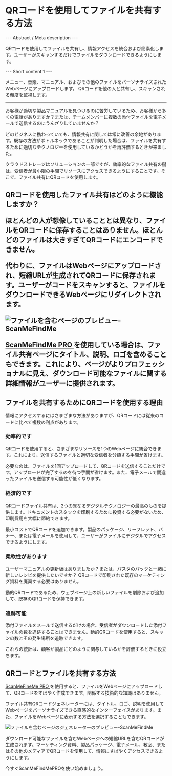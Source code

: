 <h1>QRコードを使用してファイルを共有する方法</h1>

--- Abstract / Meta description ---

QRコードを使用してファイルを共有し、情報アクセスを統合および簡素化します。ユーザーがスキャンするだけでファイルをダウンロードできるようにします。

--- Short content 1 ---

メニュー、音楽、マニュアル、およびその他のファイルをパーソナライズされたWebページにアップロードします。 QRコードを他の人と共有し、スキャンされる頻度を監視します。

----------

<p>お客様が適切な製品マニュアルを見つけるのに苦労しているため、お客様から多くの電話がありますか？または、チームメンバーに複数の添付ファイルを電子メールで送信するのにうんざりしていませんか？ </ p>

<p>どのビジネスに携わっていても、情報共有に関しては常に改善の余地があります。既存の方法がボトルネックであることが判明した場合は、ファイルを共有するために適切なテクノロジーを使用しているかどうかを再評価するときが来ました。 </ p>

<p>クラウドストレージはソリューションの一部ですが、効率的なファイル共有の鍵は、受信者が最小限の手間でリソースにアクセスできるようにすることです。そこで、<ahref = "＃static：url">ファイル共有にQRコードを使用</a>します。</ p>

<h2> QRコードを使用したファイル共有はどのように機能しますか？</ h2>

<p>ほとんどの人が想像していることとは異なり、ファイルをQRコードに保存することはありません。ほとんどのファイルは大きすぎてQRコードにエンコードできません。 </ p>

<p>代わりに、ファイルはWebページにアップロードされ、短縮URLが生成されてQRコードに保存されます。ユーザーがコードをスキャンすると、ファイルをダウンロードできるWebページにリダイレクトされます。 </ p>

<p class = "imageholder">
    <img src ="https://media.scanmefindme.com/blog/about_dynamic_page/files/img1-プレビューfiles.png"
        alt="ファイルを含むページのプレビュー-ScanMeFindMe">
</ p>

<p> <a href="#pro"> ScanMeFindMe PRO </a>を使用している場合は、ファイル共有ページにタイトル、説明、ロゴを含めることもできます。これにより、ページがよりプロフェッショナルに見え、ダウンロード可能なファイルに関する詳細情報がユーザーに提供されます。 </ p>

<h2>ファイルを共有するためにQRコードを使用する理由</h2>

<p>情報にアクセスするにはさまざまな方法がありますが、QRコードには従来のコードに比べて複数の利点があります。 </ p>

<h3>効率的です</h3>

<p> QRコードを使用すると、さまざまなリソースを1つのWebページに統合できます。これにより、送信するファイルと適切な受信者を分類する手間が省けます。 </ p>

<p>必要なのは、ファイルを1回アップロードして、QRコードを送信することだけです。アップロードが完了するのを待つ手間が省けます。また、電子メールで間違ったファイルを送信する可能性が低くなります。 </ p>

<h3>経済的です</h3>

<p> QRコードファイル共有は、2つの異なるデジタルテクノロジーの最高のものを提供します。ドキュメントのスタックを印刷するために投資する必要がないため、印刷費用を大幅に節約できます。 </ p>

<p>最小コストでQRコードを追加できます。製品のパッケージ、リーフレット、バナー、または電子メールを使用して、ユーザーがファイルにデジタルでアクセスできるようにします。 </ p>

<h3>柔軟性があります</h3>

<p>ユーザーマニュアルの更新版はありましたか？または、パスタのパックと一緒に新しいレシピを提供したいですか？ QRコードで印刷された既存のマーケティング資料を廃棄する必要はありません。 </ p>

<p> <ahref = "＃about：product">動的QRコード</a>であるため、ウェブページ上の新しいファイルを削除および追加して、既存のQRコードを保持できます。</ p>

<h3>追跡可能</h3>

<p>添付ファイルをメールで送信するだけの場合、受信者がダウンロードした添付ファイルの数を追跡することはできません。動的QRコードを使用すると、<ahref = "＃article：about_statistics">スキャンの数</a>とその発生場所を追跡できます。 </ p>

<p>これらの統計は、顧客が製品にどのように関与しているかを評価するときに役立ちます。 </ p>

<h2>QRコードとファイルを共有する方法</h2>

<p> <a href="#pro"> ScanMeFineMe PRO </a>を使用すると、ファイルをWebページにアップロードして、QRコードをすばやく作成できます。関係する技術的な知識はありません。 </ p>

<p>ファイル共有QRコードジェネレーターには、タイトル、ロゴ、説明を使用してWebページをパーソナライズできる直感的なインターフェイスがあります。また、ファイルをWebページに表示する方法を選択することもできます。 </ p>

<p class = "imageholder">
    <img src ="https://media.scanmefindme.com/blog/about_dynamic_page/files/img2-ファイルの表示方法.png"
        alt="ファイルを含むページのジェネレーターのプレビュー-ScanMeFindMe">
</ p>

<p>ダウンロード可能なファイルを含むWebページへの短縮URLを含むQRコードが生成されます。マーケティング資料、製品パッケージ、電子メール、教室、またはその他のメディアでQRコードを使用して、情報にすばやくアクセスできるようにします。 </ p>

<p> <ahref = "＃pro">今すぐScanMeFindMePROを使い始めましょう。</a></ p>

